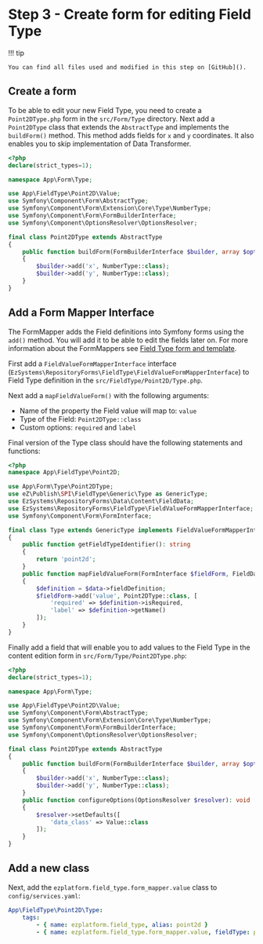# Step 3 - Create form for editing Field Type

!!! tip

    You can find all files used and modified in this step on [GitHub]().

## Create a form

To be able to edit your new Field Type, you need to create a `Point2DType.php` form in the `src/Form/Type` directory.
Next add a `Point2DType` class that extends the `AbstractType` and implements the `buildForm()` method.
This method adds fields for `x` and `y` coordinates.
It also enables you to skip implementation of Data Transformer.

```php
<?php
declare(strict_types=1);

namespace App\Form\Type;

use App\FieldType\Point2D\Value;
use Symfony\Component\Form\AbstractType;
use Symfony\Component\Form\Extension\Core\Type\NumberType;
use Symfony\Component\Form\FormBuilderInterface;
use Symfony\Component\OptionsResolver\OptionsResolver;

final class Point2DType extends AbstractType
{
    public function buildForm(FormBuilderInterface $builder, array $options): void
    {
        $builder->add('x', NumberType::class);
        $builder->add('y', NumberType::class);
    }
}
```

## Add a Form Mapper Interface

The FormMapper adds the Field definitions into Symfony forms using the `add()` method. 
You will add it to be able to edit the fields later on.
For more information about the FormMappers see [Field Type form and template](../../api/field_type_form_and_template.md).

First add a `FieldValueFormMapperInterface` interface (`EzSystems\RepositoryForms\FieldType\FieldValueFormMapperInterface`) to Field Type definition in the `src/FieldType/Point2D/Type.php`.

Next add a `mapFieldValueForm()` with the following arguments:

- Name of the property the Field value will map to: `value`
- Type of the Field: `Point2DType::class`
- Custom options: `required` and `label`

Final version of the Type class should have the following statements and functions:

```php
<?php
namespace App\FieldType\Point2D;

use App\Form\Type\Point2DType;
use eZ\Publish\SPI\FieldType\Generic\Type as GenericType;
use EzSystems\RepositoryForms\Data\Content\FieldData;
use EzSystems\RepositoryForms\FieldType\FieldValueFormMapperInterface;
use Symfony\Component\Form\FormInterface;

final class Type extends GenericType implements FieldValueFormMapperInterface
{
    public function getFieldTypeIdentifier(): string
    {
        return 'point2d';
    }
    public function mapFieldValueForm(FormInterface $fieldForm, FieldData $data)
    {
        $definition = $data->fieldDefinition;
        $fieldForm->add('value', Point2DType::class, [
            'required' => $definition->isRequired,
            'label' => $definition->getName()
        ]);
    }
}
```

Finally add a field that will enable you to add values to the Field Type in the content edition form in `src/Form/Type/Point2DType.php`:

```php
<?php
declare(strict_types=1);

namespace App\Form\Type;

use App\FieldType\Point2D\Value;
use Symfony\Component\Form\AbstractType;
use Symfony\Component\Form\Extension\Core\Type\NumberType;
use Symfony\Component\Form\FormBuilderInterface;
use Symfony\Component\OptionsResolver\OptionsResolver;

final class Point2DType extends AbstractType
{
    public function buildForm(FormBuilderInterface $builder, array $options): void
    {
        $builder->add('x', NumberType::class);
        $builder->add('y', NumberType::class);
    }
    public function configureOptions(OptionsResolver $resolver): void
    {
        $resolver->setDefaults([
            'data_class' => Value::class
        ]);
    }
}
```

## Add a new class

Next, add the `ezplatform.field_type.form_mapper.value` class to `config/services.yaml`:

```yaml
App\FieldType\Point2D\Type:
    tags:
        - { name: ezplatform.field_type, alias: point2d }
        - { name: ezplatform.field_type.form_mapper.value, fieldType: point2d }
```
